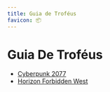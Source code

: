 ```yaml
---
title: Guia de Troféus
favicon: 📦
---
```

# Guia De Troféus

- [Cyberpunk 2077](/cyberpunk-2077.md)
- [Horizon Forbidden West](/horizon-forbidden-west.md)